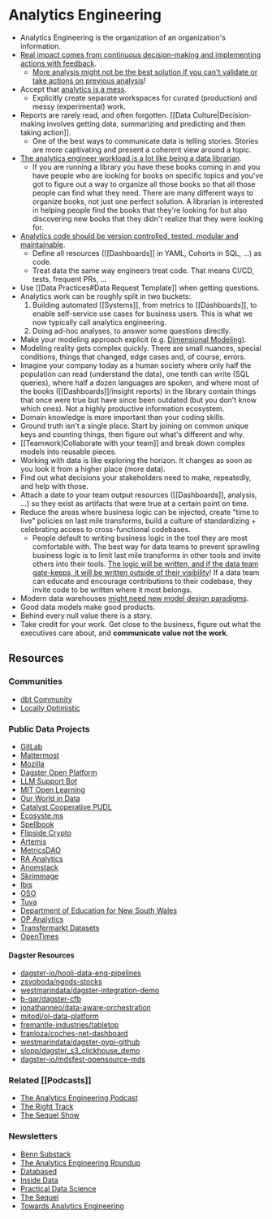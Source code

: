 # Analytics Engineering

- Analytics Engineering is the organization of an organization's information.
- [Real impact comes from continuous decision-making and implementing actions with feedback](https://news.ycombinator.com/item?id=22808006).
  - [More analysis might not be the best solution if you can't validate or take actions on previous analysis](https://twitter.com/ejames_c/status/1753692862548697464)!
- Accept that [analytics is a mess](https://benn.substack.com/p/analytics-is-a-mess).
  - Explicitly create separate workspaces for curated (production) and messy (experimental) work.
- Reports are rarely read, and often forgotten. [[Data Culture|Decision-making involves getting data, summarizing and predicting and then taking action]].
  - One of the best ways to communicate data is telling stories. Stories are more captivating and present a coherent view around a topic.
- [The analytics engineer workload is a lot like being a data librarian](https://www.youtube.com/watch?v=T0Z_ibd3Hx0).
  - If you are running a library you have these books coming in and you have people who are looking for books on specific topics and you've got to figure out a way to organize all those books so that all those people can find what they need. There are many different ways to organize books, not just one perfect solution. A librarian is interested in helping people find the books that they're looking for but also discovering new books that they didn't realize that they were looking for.
- [Analytics code should be version controlled, tested, modular and maintainable](https://www.getdbt.com/analytics-engineering/why/).
  - Define all resources ([[Dashboards]] in YAML, Cohorts in SQL, ...) as code.
  - Treat data the same way engineers treat code. That means CI/CD, tests, frequent PRs, ...
- Use [[Data Practices#Data Request Template]] when getting questions.
- Analytics work can be roughly split in two buckets:
  1. Building automated [[Systems]], from metrics to [[Dashboards]], to enable self-service use cases for business users. This is what we now typically call analytics engineering.
  2. Doing ad-hoc analyses, to answer some questions directly.
- Make your modeling approach explicit (e.g. [Dimensional Modeling](https://youtu.be/lWPiSZf7-uQ)).
- Modeling reality gets complex quickly. There are small nuances, special conditions, things that changed, edge cases and, of course, errors.
- Imagine your company today as a human society where only half the population can read (understand the data), one tenth can write (SQL queries), where half a dozen languages are spoken, and where most of the books ([[Dashboards]]/insight reports) in the library contain things that once were true but have since been outdated (but you don't know which ones). Not a highly productive information ecosystem.
- Domain knowledge is more important than your coding skills.
- Ground truth isn't a single place. Start by joining on common unique keys and counting things, then figure out what's different and why.
- [[Teamwork|Collaborate with your team]] and break down complex models into reusable pieces.
- Working with data is like exploring the horizon. It changes as soon as you look it from a higher place (more data).
- Find out what decisions your stakeholders need to make, repeatedly, and help with those.
- Attach a date to your team output resources ([[Dashboards]], analysis, ...) so they exist as artifacts that were true at a certain point on time.
- Reduce the areas where business logic can be injected, create "time to live" policies on last mile transforms, build a culture of standardizing + celebrating access to cross-functional codebases.
  - People default to writing business logic in the tool they are most comfortable with. The best way for data teams to prevent sprawling business logic is to limit last mile transforms in other tools and invite others into their tools. [The logic will be written, and if the data team gate-keeps, it will be written outside of their visibility](https://ian-macomber.medium.com/data-systems-tend-towards-production-be5a86f65561)! If a data team can educate and encourage contributions to their codebase, they invite code to be written where it most belongs.
- Modern data warehouses [might need new model design paradigms](https://github.com/ActivitySchema/ActivitySchema/blob/main/2.0.md).
- Good data models make good products.
- Behind every null value there is a story.
- Take credit for your work. Get close to the business, figure out what the executives care about, and **communicate value not the work**.

## Resources

### Communities

- [dbt Community](https://www.getdbt.com/community/)
- [Locally Optimistic](https://locallyoptimistic.com/community/)

### Public Data Projects

- [GitLab](https://gitlab.com/gitlab-data/analytics/-/tree/master/transform/snowflake-dbt)
- [Mattermost](https://github.com/mattermost/mattermost-data-warehouse/tree/master/transform/snowflake-dbt)
- [Mozilla](https://github.com/mozilla/bigquery-etl)
- [Dagster Open Platform](https://github.com/dagster-io/dagster-open-platform)
- [LLM Support Bot](https://github.com/PedramNavid/llm-support-bot)
- [MIT Open Learning](https://github.com/mitodl/ol-data-platform)
- [Our World in Data](https://github.com/owid/etl)
- [Catalyst Cooperative PUDL](https://github.com/catalyst-cooperative/pudl)
- [Ecosyste.ms](https://github.com/ecosyste-ms)
- [Spellbook](https://github.com/duneanalytics/spellbook/)
- [Flipside Crypto](https://github.com/FlipsideCrypto/external-models)
- [Artemis](https://github.com/Artemis-xyz/dbt)
- [MetricsDAO](https://github.com/MetricsDAO)
- [RA Analytics](https://github.com/rittmananalytics/ra_data_warehouse)
- [Anomstack](https://github.com/andrewm4894/anomstack)
- [Skrimmage](https://github.com/Skrimmage/Data-Platform)
- [Ibis](https://github.com/ibis-project/ibis-analytics)
- [OSO](https://github.com/opensource-observer/oso)
- [Tuva](https://github.com/tuva-health/tuva)
- [Department of Education for New South Wales](https://github.com/wisemuffin/nsw-doe-data-stack-in-a-box)
- [OP Analytics](https://github.com/ethereum-optimism/op-analytics)
- [Transfermarkt Datasets](https://github.com/dcaribou/transfermarkt-datasets)
- [OpenTimes](https://github.com/dfsnow/opentimes)

#### Dagster Resources

- [dagster-io/hooli-data-eng-pipelines](https://github.com/dagster-io/hooli-data-eng-pipelines)
- [zsvoboda/ngods-stocks](https://github.com/zsvoboda/ngods-stocks/tree/main)
- [westmarindata/dagster-integration-demo](https://github.com/westmarindata/dagster-integration-demo)
- [b-gar/dagster-cfb](https://github.com/b-gar/dagster-cfb)
- [jonathanneo/data-aware-orchestration](https://github.com/jonathanneo/data-aware-orchestration)
- [mitodl/ol-data-platform](https://github.com/mitodl/ol-data-platform)
- [fremantle-industries/tabletop](https://github.com/fremantle-industries/tabletop)
- [franloza/coches-net-dashboard](https://github.com/franloza/coches-net-dashboard)
- [westmarindata/dagster-pypi-github](https://github.com/westmarindata/dagster-pypi-github/)
- [slopp/dagster_s3_clickhouse_demo](https://github.com/slopp/dagster_s3_clickhouse_demo)
- [dagster-io/mdsfest-opensource-mds](https://github.com/dagster-io/mdsfest-opensource-mds)

### Related [[Podcasts]]

- [The Analytics Engineering Podcast](https://open.spotify.com/show/4BKMMeVXk4jJnAQSqGSJvE)
- [The Right Track](https://www.heavybit.com/library/podcasts/the-right-track/)
- [The Sequel Show](https://open.spotify.com/show/3jEoi1pGXyQSGecv1xiLvQ)

### Newsletters

- [Benn Substack](https://benn.substack.com/)
- [The Analytics Engineering Roundup](https://benn.substack.com/)
- [Databased](https://pedram.substack.com/)
- [Inside Data](https://mikkeldengsoe.substack.com/)
- [Practical Data Science](https://harterrt.substack.com/)
- [The Sequel](https://thesequel.substack.com/)
- [Towards Analytics Engineering](https://towardsanalyticsengineering.substack.com/)
